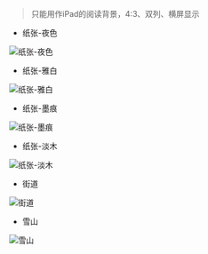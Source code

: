 > 只能用作iPad的阅读背景，4:3、双列、横屏显示

- 纸张-夜色

![纸张-夜色](https://ghproxy.com/https://raw.githubusercontent.com/Uyukisan/stackcloudtalk/main/background/screenshot/yese.png)

- 纸张-雅白

![纸张-雅白](https://ghproxy.com/https://raw.githubusercontent.com/Uyukisan/stackcloudtalk/main/background/screenshot/yabai.png)

- 纸张-墨痕

![纸张-墨痕](https://ghproxy.com/https://raw.githubusercontent.com/Uyukisan/stackcloudtalk/main/background/screenshot/mohen.png)

- 纸张-淡木

![纸张-淡木](https://ghproxy.com/https://raw.githubusercontent.com/Uyukisan/stackcloudtalk/main/background/screenshot/danmu.png)

- 街道

![街道](https://ghproxy.com/https://raw.githubusercontent.com/Uyukisan/stackcloudtalk/main/background/screenshot/jiedao.png)

- 雪山

![雪山](https://ghproxy.com/https://raw.githubusercontent.com/Uyukisan/stackcloudtalk/main/background/screenshot/xueshan.png)
